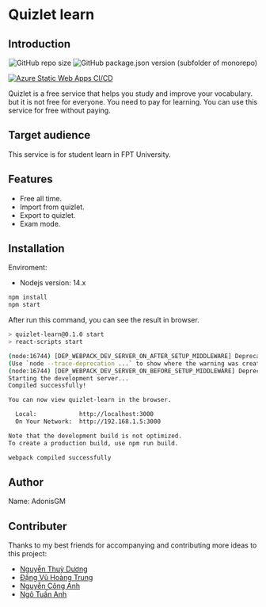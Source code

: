 # Quizlet learn

## Introduction

<div style="text-align: center">
    <img alt="GitHub repo size" src="https://img.shields.io/github/repo-size/AdonisGM/quizlet-learn">
    <img alt="GitHub package.json version (subfolder of monorepo)" src="https://img.shields.io/github/package-json/v/AdonisGM/quizlet-learn?color=green&%2Fpackage.json&label=version%20server">
</div>

[![Azure Static Web Apps CI/CD](https://github.com/AdonisGM/quizlet-learn/actions/workflows/azure-static-web-apps-happy-coast-0ab73bc00.yml/badge.svg?branch=master)](https://github.com/AdonisGM/quizlet-learn/actions/workflows/azure-static-web-apps-happy-coast-0ab73bc00.yml)

Quizlet is a free service that helps you study and improve your vocabulary. but it is not free for everyone. You need to pay for learning. You can use this service for free without paying.

## Target audience

This service is for student learn in FPT University.

## Features

- Free all time.
- Import from quizlet.
- Export to quizlet.
- Exam mode.

## Installation

Enviroment:

- Nodejs version: 14.x

```bash
npm install
npm start
```

After run this command, you can see the result in browser.

```bash
> quizlet-learn@0.1.0 start
> react-scripts start

(node:16744) [DEP_WEBPACK_DEV_SERVER_ON_AFTER_SETUP_MIDDLEWARE] DeprecationWarning: 'onAfterSetupMiddleware' option is deprecated. Please use the 'setupMiddlewares' option.
(Use `node --trace-deprecation ...` to show where the warning was created)
(node:16744) [DEP_WEBPACK_DEV_SERVER_ON_BEFORE_SETUP_MIDDLEWARE] DeprecationWarning: 'onBeforeSetupMiddleware' option is deprecated. Please use the 'setupMiddlewares' option.
Starting the development server...
Compiled successfully!

You can now view quizlet-learn in the browser.

  Local:            http://localhost:3000
  On Your Network:  http://192.168.1.5:3000

Note that the development build is not optimized.
To create a production build, use npm run build.

webpack compiled successfully
```

## Author

Name: AdonisGM

## Contributer

Thanks to my best friends for accompanying and contributing more ideas to this project:
- [Nguyễn Thuỳ Dương](https://www.facebook.com/100005918854671/)
- [Đặng Vũ Hoàng Trung](https://www.facebook.com/100004263677832/)
- [Nguyễn Công Anh](https://www.facebook.com/100007253622745/)
- [Ngô Tuấn Anh](https://www.facebook.com/100010114023749/)
